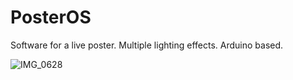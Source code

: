 # PosterOS

Software for a live poster. Multiple lighting effects. Arduino based.

![IMG_0628](https://github.com/xeweva/PosterOS/assets/54597813/1fcaedc1-26cb-4687-9948-a85b1ff092ff)
